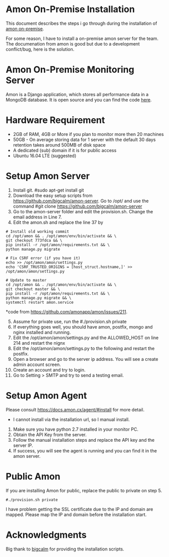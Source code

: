 # Amon On-Premise Installation
This document describes the steps i go through during the installation of [amon on-premise](https://docs.amon.cx/onpremise/).

For some reason, I have to install a on-premise amon server for the team. The documenation from amon is good but due to a development conflict/bug, here is the solution.

# Amon On-Premise Monitoring Server
Amon is a Django application, which stores all performance data in a MongoDB database. It is open source and you can find the code [here](https://github.com/amonapp/amon).

# Hardware Requirement 
* 2GB of RAM, 4GB or More if you plan to monitor more then 20 machines
* 50GB - On average storing data for 1 server with the default 30 days retention takes around 500MB of disk space
* A dedicated (sub) domain if it is for public access
* Ubuntu 16.04 LTE (suggested)

# Setup Amon Server
1.	Install git. #sudo apt-get install git
2.	Download the easy setup scripts from https://github.com/bigcalm/amon-server. Go to /opt/ and use the command #git clone https://github.com/bigcalm/amon-server
3.	Go to the amon-server folder and edit the provision.sh. Change the email address in Line 7.
4.	Edit the amon.sh and replace the line 37 by  
```
# Install old working commit
cd /opt/amon && . /opt/amon/env/bin/activate && \
git checkout 773fdca && \
pip install -r /opt/amon/requirements.txt && \
python manage.py migrate

# Fix CSRF error (if you have it)
echo >> /opt/amon/amon/settings.py
echo 'CSRF_TRUSTED_ORIGINS = [host_struct.hostname,]' >> /opt/amon/amon/settings.py

# Update to master
cd /opt/amon && . /opt/amon/env/bin/activate && \
git checkout master && \
pip install -r /opt/amon/requirements.txt && \
python manage.py migrate && \
systemctl restart amon.service
```
*code from https://github.com/amonapp/amon/issues/211. 

5.	Assume for private use, run the #./provision.sh private
6.	If everything goes well, you should have amon, postfix, mongo and nginx installed and running.
7.	Edit the /opt/amon/amon/settings.py and the ALLOWED_HOST on line 214 and restart the nignx
8.	Edit the /opt/amon/amon/settings.py to the following and restart the postfix.
9.	Open a browser and go to the server ip address. You will see a create admin account screen.
10.	Create an account and try to login.
11.	Go to Setting > SMTP and try to send a testing email.

# Setup Amon Agent
Please consult https://docs.amon.cx/agent/#install for more detail.
* I cannot install via the installation url, so I manual install.
1.	Make sure you have python 2.7 installed in your monitor PC.
2.	Obtain the API Key from the server. 
3.	Follow the manual installation steps and replace the API key and the server IP.
4.	If success, you will see the agent is running and you can find it in the amon server.

# Public Amon
If you are installing Amon for public, replace the public to private on step 5. 
```
#./provision.sh private
```
I have problem getting the SSL certificate due to the IP and domain are mapped. Please map the IP and domain before the installation start.



# Acknowledgments
Big thank to [bigcalm](https://github.com/bigcalm/) for providing the installation scripts.

